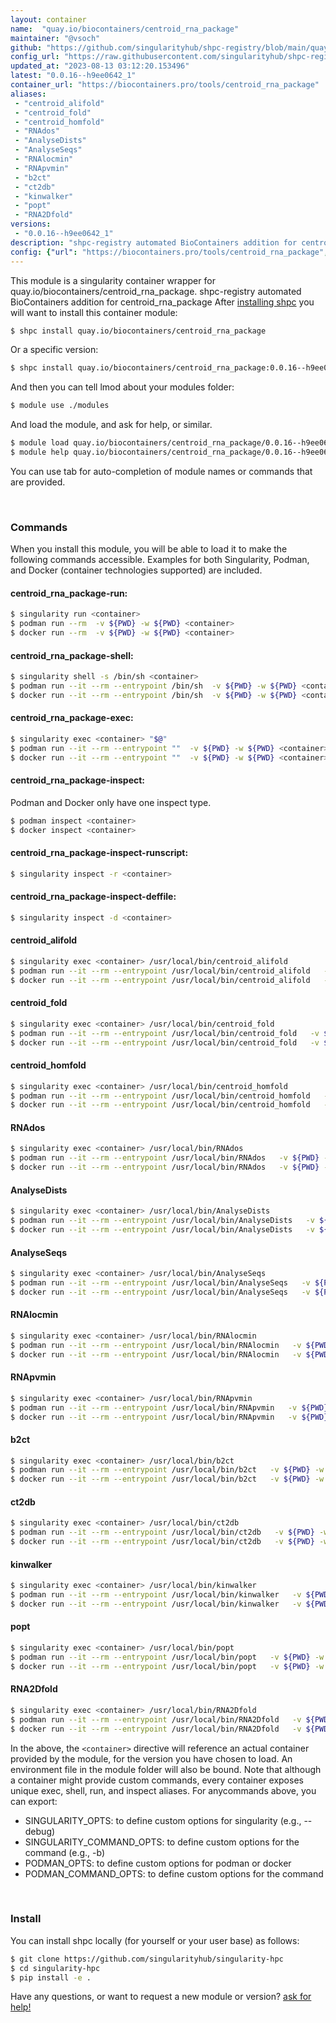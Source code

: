 ```yaml
---
layout: container
name:  "quay.io/biocontainers/centroid_rna_package"
maintainer: "@vsoch"
github: "https://github.com/singularityhub/shpc-registry/blob/main/quay.io/biocontainers/centroid_rna_package/container.yaml"
config_url: "https://raw.githubusercontent.com/singularityhub/shpc-registry/main/quay.io/biocontainers/centroid_rna_package/container.yaml"
updated_at: "2023-08-13 03:12:20.153496"
latest: "0.0.16--h9ee0642_1"
container_url: "https://biocontainers.pro/tools/centroid_rna_package"
aliases:
 - "centroid_alifold"
 - "centroid_fold"
 - "centroid_homfold"
 - "RNAdos"
 - "AnalyseDists"
 - "AnalyseSeqs"
 - "RNAlocmin"
 - "RNApvmin"
 - "b2ct"
 - "ct2db"
 - "kinwalker"
 - "popt"
 - "RNA2Dfold"
versions:
 - "0.0.16--h9ee0642_1"
description: "shpc-registry automated BioContainers addition for centroid_rna_package"
config: {"url": "https://biocontainers.pro/tools/centroid_rna_package", "maintainer": "@vsoch", "description": "shpc-registry automated BioContainers addition for centroid_rna_package", "latest": {"0.0.16--h9ee0642_1": "sha256:aefd53ebc952defcf38f63a12dddf24c20426971d0533b81d25789572aecad57"}, "tags": {"0.0.16--h9ee0642_1": "sha256:aefd53ebc952defcf38f63a12dddf24c20426971d0533b81d25789572aecad57"}, "docker": "quay.io/biocontainers/centroid_rna_package", "aliases": {"centroid_alifold": "/usr/local/bin/centroid_alifold", "centroid_fold": "/usr/local/bin/centroid_fold", "centroid_homfold": "/usr/local/bin/centroid_homfold", "RNAdos": "/usr/local/bin/RNAdos", "AnalyseDists": "/usr/local/bin/AnalyseDists", "AnalyseSeqs": "/usr/local/bin/AnalyseSeqs", "RNAlocmin": "/usr/local/bin/RNAlocmin", "RNApvmin": "/usr/local/bin/RNApvmin", "b2ct": "/usr/local/bin/b2ct", "ct2db": "/usr/local/bin/ct2db", "kinwalker": "/usr/local/bin/kinwalker", "popt": "/usr/local/bin/popt", "RNA2Dfold": "/usr/local/bin/RNA2Dfold"}}
---
```


This module is a singularity container wrapper for quay.io/biocontainers/centroid_rna_package.
shpc-registry automated BioContainers addition for centroid_rna_package
After [installing shpc](#install) you will want to install this container module:


```bash
$ shpc install quay.io/biocontainers/centroid_rna_package
```

Or a specific version:

```bash
$ shpc install quay.io/biocontainers/centroid_rna_package:0.0.16--h9ee0642_1
```

And then you can tell lmod about your modules folder:

```bash
$ module use ./modules
```

And load the module, and ask for help, or similar.

```bash
$ module load quay.io/biocontainers/centroid_rna_package/0.0.16--h9ee0642_1
$ module help quay.io/biocontainers/centroid_rna_package/0.0.16--h9ee0642_1
```

You can use tab for auto-completion of module names or commands that are provided.

<br>

### Commands

When you install this module, you will be able to load it to make the following commands accessible.
Examples for both Singularity, Podman, and Docker (container technologies supported) are included.

#### centroid_rna_package-run:

```bash
$ singularity run <container>
$ podman run --rm  -v ${PWD} -w ${PWD} <container>
$ docker run --rm  -v ${PWD} -w ${PWD} <container>
```

#### centroid_rna_package-shell:

```bash
$ singularity shell -s /bin/sh <container>
$ podman run --it --rm --entrypoint /bin/sh  -v ${PWD} -w ${PWD} <container>
$ docker run --it --rm --entrypoint /bin/sh  -v ${PWD} -w ${PWD} <container>
```

#### centroid_rna_package-exec:

```bash
$ singularity exec <container> "$@"
$ podman run --it --rm --entrypoint ""  -v ${PWD} -w ${PWD} <container> "$@"
$ docker run --it --rm --entrypoint ""  -v ${PWD} -w ${PWD} <container> "$@"
```

#### centroid_rna_package-inspect:

Podman and Docker only have one inspect type.

```bash
$ podman inspect <container>
$ docker inspect <container>
```

#### centroid_rna_package-inspect-runscript:

```bash
$ singularity inspect -r <container>
```

#### centroid_rna_package-inspect-deffile:

```bash
$ singularity inspect -d <container>
```


#### centroid_alifold

```bash
$ singularity exec <container> /usr/local/bin/centroid_alifold
$ podman run --it --rm --entrypoint /usr/local/bin/centroid_alifold   -v ${PWD} -w ${PWD} <container> -c " $@"
$ docker run --it --rm --entrypoint /usr/local/bin/centroid_alifold   -v ${PWD} -w ${PWD} <container> -c " $@"
```


#### centroid_fold

```bash
$ singularity exec <container> /usr/local/bin/centroid_fold
$ podman run --it --rm --entrypoint /usr/local/bin/centroid_fold   -v ${PWD} -w ${PWD} <container> -c " $@"
$ docker run --it --rm --entrypoint /usr/local/bin/centroid_fold   -v ${PWD} -w ${PWD} <container> -c " $@"
```


#### centroid_homfold

```bash
$ singularity exec <container> /usr/local/bin/centroid_homfold
$ podman run --it --rm --entrypoint /usr/local/bin/centroid_homfold   -v ${PWD} -w ${PWD} <container> -c " $@"
$ docker run --it --rm --entrypoint /usr/local/bin/centroid_homfold   -v ${PWD} -w ${PWD} <container> -c " $@"
```


#### RNAdos

```bash
$ singularity exec <container> /usr/local/bin/RNAdos
$ podman run --it --rm --entrypoint /usr/local/bin/RNAdos   -v ${PWD} -w ${PWD} <container> -c " $@"
$ docker run --it --rm --entrypoint /usr/local/bin/RNAdos   -v ${PWD} -w ${PWD} <container> -c " $@"
```


#### AnalyseDists

```bash
$ singularity exec <container> /usr/local/bin/AnalyseDists
$ podman run --it --rm --entrypoint /usr/local/bin/AnalyseDists   -v ${PWD} -w ${PWD} <container> -c " $@"
$ docker run --it --rm --entrypoint /usr/local/bin/AnalyseDists   -v ${PWD} -w ${PWD} <container> -c " $@"
```


#### AnalyseSeqs

```bash
$ singularity exec <container> /usr/local/bin/AnalyseSeqs
$ podman run --it --rm --entrypoint /usr/local/bin/AnalyseSeqs   -v ${PWD} -w ${PWD} <container> -c " $@"
$ docker run --it --rm --entrypoint /usr/local/bin/AnalyseSeqs   -v ${PWD} -w ${PWD} <container> -c " $@"
```


#### RNAlocmin

```bash
$ singularity exec <container> /usr/local/bin/RNAlocmin
$ podman run --it --rm --entrypoint /usr/local/bin/RNAlocmin   -v ${PWD} -w ${PWD} <container> -c " $@"
$ docker run --it --rm --entrypoint /usr/local/bin/RNAlocmin   -v ${PWD} -w ${PWD} <container> -c " $@"
```


#### RNApvmin

```bash
$ singularity exec <container> /usr/local/bin/RNApvmin
$ podman run --it --rm --entrypoint /usr/local/bin/RNApvmin   -v ${PWD} -w ${PWD} <container> -c " $@"
$ docker run --it --rm --entrypoint /usr/local/bin/RNApvmin   -v ${PWD} -w ${PWD} <container> -c " $@"
```


#### b2ct

```bash
$ singularity exec <container> /usr/local/bin/b2ct
$ podman run --it --rm --entrypoint /usr/local/bin/b2ct   -v ${PWD} -w ${PWD} <container> -c " $@"
$ docker run --it --rm --entrypoint /usr/local/bin/b2ct   -v ${PWD} -w ${PWD} <container> -c " $@"
```


#### ct2db

```bash
$ singularity exec <container> /usr/local/bin/ct2db
$ podman run --it --rm --entrypoint /usr/local/bin/ct2db   -v ${PWD} -w ${PWD} <container> -c " $@"
$ docker run --it --rm --entrypoint /usr/local/bin/ct2db   -v ${PWD} -w ${PWD} <container> -c " $@"
```


#### kinwalker

```bash
$ singularity exec <container> /usr/local/bin/kinwalker
$ podman run --it --rm --entrypoint /usr/local/bin/kinwalker   -v ${PWD} -w ${PWD} <container> -c " $@"
$ docker run --it --rm --entrypoint /usr/local/bin/kinwalker   -v ${PWD} -w ${PWD} <container> -c " $@"
```


#### popt

```bash
$ singularity exec <container> /usr/local/bin/popt
$ podman run --it --rm --entrypoint /usr/local/bin/popt   -v ${PWD} -w ${PWD} <container> -c " $@"
$ docker run --it --rm --entrypoint /usr/local/bin/popt   -v ${PWD} -w ${PWD} <container> -c " $@"
```


#### RNA2Dfold

```bash
$ singularity exec <container> /usr/local/bin/RNA2Dfold
$ podman run --it --rm --entrypoint /usr/local/bin/RNA2Dfold   -v ${PWD} -w ${PWD} <container> -c " $@"
$ docker run --it --rm --entrypoint /usr/local/bin/RNA2Dfold   -v ${PWD} -w ${PWD} <container> -c " $@"
```



In the above, the `<container>` directive will reference an actual container provided
by the module, for the version you have chosen to load. An environment file in the
module folder will also be bound. Note that although a container
might provide custom commands, every container exposes unique exec, shell, run, and
inspect aliases. For anycommands above, you can export:

 - SINGULARITY_OPTS: to define custom options for singularity (e.g., --debug)
 - SINGULARITY_COMMAND_OPTS: to define custom options for the command (e.g., -b)
 - PODMAN_OPTS: to define custom options for podman or docker
 - PODMAN_COMMAND_OPTS: to define custom options for the command

<br>

### Install

You can install shpc locally (for yourself or your user base) as follows:

```bash
$ git clone https://github.com/singularityhub/singularity-hpc
$ cd singularity-hpc
$ pip install -e .
```

Have any questions, or want to request a new module or version? [ask for help!](https://github.com/singularityhub/singularity-hpc/issues)